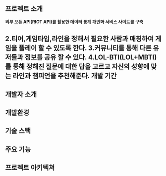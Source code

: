 프로젝트 소개
------------
__외부 오픈 API(RIOT API)를 활용한 데이터 통계 개인화 서비스 사이트를 구축__

2.티어,게임타입,라인을 정해서 필요한 사람과 매칭하여 게임을 플레이 할 수 있도록 한다. 
3.커뮤니티를 통해 다른 유저들과 정보를 공유 할 수 있다.
4.LOL-BTI(LOL+MBTI)를 통해 정해진 질문에 대한 답을 고르고 자신의 성향에 맞는 라인과 챔피언을 추천해준다.
개발 기간
--------
개발자 소개
----------
개발환경
-----------
기술 스택
-----------
주요 기능
-----------
프로젝트 아키텍쳐
-----------
